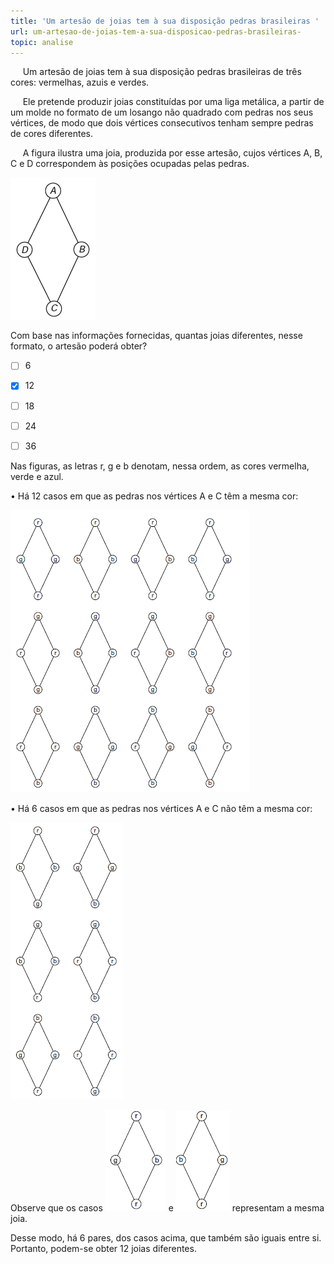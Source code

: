 ```yaml
---
title: 'Um artesão de joias tem à sua disposição pedras brasileiras '
url: um-artesao-de-joias-tem-a-sua-disposicao-pedras-brasileiras-
topic: analise
---
```



     Um artesão de joias tem à sua disposição pedras brasileiras de três cores: vermelhas, azuis e verdes.

     Ele pretende produzir joias constituídas por uma liga metálica, a partir de um molde no formato de um losango não quadrado com pedras nos seus vértices, de modo que dois vértices consecutivos tenham sempre pedras de cores diferentes.

     A figura ilustra uma joia, produzida por esse artesão, cujos vértices A, B, C e D correspondem às posições ocupadas pelas pedras.

![](bf342624-5f61-131b-2618-2865b22bb93e.png)

Com base nas informações fornecidas, quantas joias diferentes, nesse formato, o artesão poderá obter?



- [ ] 6
- [x] 12
- [ ] 18
- [ ] 24
- [ ] 36


Nas figuras, as letras r, g e b denotam, nessa ordem, as cores vermelha, verde e azul.

• Há 12 casos em que as pedras nos vértices A e C têm a mesma cor:

![](c6d45e3f-f78d-3a18-6399-aca66c5f194a.png)

• Há 6 casos em que as pedras nos vértices A e C não têm a mesma cor:

![](1ff82046-9927-3405-840a-2b98febe924a.png)

Observe que os casos ![](69df662c-274f-904d-8ed6-7bdbde2b426d.png) e ![](32daa98b-ffcc-190f-911f-d99066ec1f35.png) representam a mesma joia.

Desse modo, há 6 pares, dos casos acima, que também são iguais entre si. Portanto, podem-se obter 12 joias diferentes.

 
